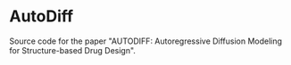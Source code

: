 # AutoDiff
Source code for the paper "AUTODIFF: Autoregressive Diffusion Modeling for Structure-based Drug Design".